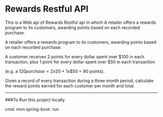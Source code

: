 Rewards Restful API
===============================

This is a Web api of Rewards Restful api in which A retailer offers a rewards program to its customers, awarding points based on each recorded purchase.


 

A retailer offers a rewards program to its customers, awarding points based on each recorded purchase.

 

A customer receives 2 points for every dollar spent over $100 in each transaction, plus 1 point for every dollar spent over $50 in each transaction

(e.g. a $120 purchase = 2x$20 + 1x$50 = 90 points).

 

Given a record of every transaction during a three month period, calculate the reward points earned for each customer per month and total.


------------------------------------------------------------


###To Run this project locally

cmd: mvn spring-boot: run
